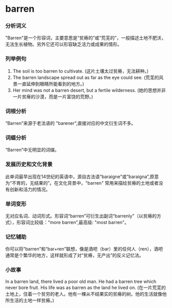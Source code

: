 # barren

### 分析词义

  

"Barren"是一个形容词，主要意思是“贫瘠的”或“荒芜的”，一般描述土地不肥沃，无法生长植物。另外它还可以形容缺乏活力或成果的情形。

  

### 列举例句

  

1.  The soil is too barren to cultivate. (这片土壤太过贫瘠，无法耕种。)
2.  The barren landscape spread out as far as the eye could see. (荒芜的风景一直延伸到眼睛所能看到的地方。)
3.  Her mind was not a barren desert, but a fertile wilderness. (她的思想并非一片贫瘠的沙漠，而是一片富饶的荒野。)

  

### 词根分析

  

“Barren”来源于老法语的 "barener",直接对应的中文衍生词不多。

  

### 词缀分析

  

“Barren”中无明显的词缀。

  

### 发展历史和文化背景

  

此单词最早出现在14世纪的英语中，源自古法语“baraigne”或“baraigna”,原意为“不育的，无结果的”。在文化背景中，"barren" 常用来描绘贫瘠的土地或者没有创新和活力的情况。

  

### 单词变形

  

无对应名词、动词形式。形容词“barren”可衍生出副词“barrenly”（以贫瘠的方式），形容词比较级：“more barren”,最高级: "most barren"。

  

### 记忆辅助

  

你可以将“barren”和“bar+ren”联想，像是酒吧（bar）里的任何人（ren），酒吧通常是个繁华的地方，这样就形成了对“贫瘠，无产出”的反义记忆法。

  

### 小故事

  

In a barren land, there lived a poor old man. He had a barren tree which never bore fruit. His life was as barren as the land he lived on. (在一片荒芜的土地上，住着一个贫穷的老人。他有一棵从不结果实的贫瘠的树。他的生活就像他所生活的土地一样贫瘠。)
